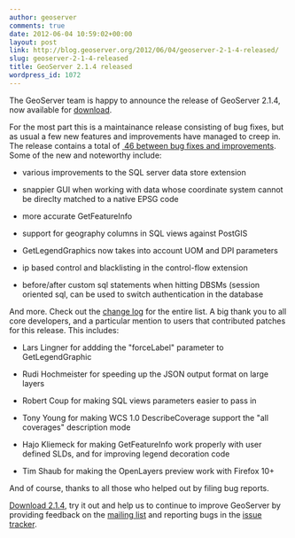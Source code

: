 ```yaml
---
author: geoserver
comments: true
date: 2012-06-04 10:59:02+00:00
layout: post
link: http://blog.geoserver.org/2012/06/04/geoserver-2-1-4-released/
slug: geoserver-2-1-4-released
title: GeoServer 2.1.4 released
wordpress_id: 1072
---
```


The GeoServer team is happy to announce the release of GeoServer 2.1.4, now available for [download](http://geoserver.org/display/GEOS/GeoServer+2.1.4).

For the most part this is a maintainance release consisting of bug fixes, but as usual a few new features and improvements have managed to creep in. The release contains a total of [ 46 between bug fixes and improvements](http://jira.codehaus.org/secure/ReleaseNote.jspa?projectId=10311&version=18238). Some of the new and noteworthy include:



	
  * various improvements to the SQL server data store extension

	
  * snappier GUI when working with data whose coordinate system cannot be direclty matched to a native EPSG code

	
  * more accurate GetFeatureInfo

	
  * support for geography columns in SQL views against PostGIS

	
  * GetLegendGraphics now takes into account UOM and DPI parameters

	
  * ip based control and blacklisting in the control-flow extension

	
  * before/after custom sql statements when hitting DBSMs (session oriented sql, can be used to switch authentication in the database


And more. Check out the [change log](http://jira.codehaus.org/secure/ReleaseNote.jspa?projectId=10311&version=17865) for the entire list. A big thank you to all core developers, and a particular mention to users that contributed patches for this release. This includes:



	
  * Lars Lingner for addding the "forceLabel" parameter to GetLegendGraphic

	
  * Rudi Hochmeister for speeding up the JSON output format on large layers

	
  * Robert Coup for making SQL views parameters easier to pass in

	
  * Tony Young for making WCS 1.0 DescribeCoverage support the "all coverages" description mode

	
  * Hajo Kliemeck for making GetFeatureInfo work properly with user defined SLDs, and for improving legend decoration code

	
  * Tim Shaub for making the OpenLayers preview work with Firefox 10+


And of course, thanks to all those who helped out by filing bug reports.

[Download 2.1.4](http://geoserver.org/display/GEOS/GeoServer+2.1.4), try it out and help us to continue to improve GeoServer by providing feedback on the [mailing list](https://lists.sourceforge.net/lists/listinfo/geoserver-users) and reporting bugs in the [issue tracker](https://jira.codehaus.org/browse/GEOS).



